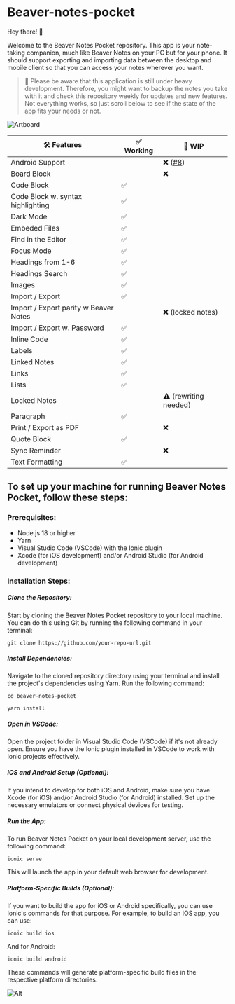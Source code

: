 # Beaver-notes-pocket

Hey there! 👋 

Welcome to the Beaver Notes Pocket repository. This app is your note-taking companion, much like Beaver Notes on your PC but for your phone. It should support exporting and importing data between the desktop and mobile client so that you can access your notes wherever you want.

> 🔩 Please be aware that this application is still under heavy development. Therefore, you might want to backup the notes you take with it and check this repository weekly for updates and new features. Not everything works, so just scroll below to see if the state of the app fits your needs or not.

![Artboard](https://github.com/Daniele-rolli/Beaver-pocket/assets/67503004/79a53b64-9d84-427d-a212-5f4edbe1050c)


| 🛠️ Features                          | ✅ Working | 🚧 WIP                      |
|--------------------------------------|------------|------------------------------|
| Android Support                      |            | ❌ ([#8](https://github.com/Daniele-rolli/Beaver-pocket/issues/8)) |
| Board Block                          |            | ❌                           |
| Code Block                           | ✅         |                              |
| Code Block w. syntax highlighting    | ✅         |                              |
| Dark Mode                            | ✅         |                              |
| Embeded Files                        | ✅         |                              |
| Find in the Editor                   | ✅         |                              |
| Focus Mode                           | ✅         |                              |
| Headings from 1-6                    | ✅         |                              |
| Headings Search                      | ✅         |                              |
| Images                               | ✅         |                              |
| Import / Export                      | ✅         |                              |
| Import / Export parity w Beaver Notes|            | ❌ (locked notes)            |
| Import / Export w. Password          | ✅         |                              |
| Inline Code                          | ✅         |                              |
| Labels                               | ✅         |                              |
| Linked Notes                         | ✅         |                              |
| Links                                | ✅         |                              |
| Lists                                | ✅         |                              |
| Locked Notes                         |            | ⚠️ (rewriting needed)        |
| Paragraph                            | ✅         |                              |
| Print / Export as PDF                |            |   ❌                         |
| Quote Block                          | ✅         |                              |
| Sync Reminder                        |            | ❌                           |
| Text Formatting                      | ✅         |                              |




## To set up your machine for running Beaver Notes Pocket, follow these steps:

### Prerequisites:

- Node.js 18 or higher
- Yarn
- Visual Studio Code (VSCode) with the Ionic plugin
- Xcode (for iOS development) and/or Android Studio (for Android development)

### Installation Steps:

##### Clone the Repository: 
Start by cloning the Beaver Notes Pocket repository to your local machine. You can do this using Git by running the following command in your terminal:
```
git clone https://github.com/your-repo-url.git
```
##### Install Dependencies: 
Navigate to the cloned repository directory using your terminal and install the project's dependencies using Yarn. Run the following command:
```
cd beaver-notes-pocket
```
```
yarn install
```
##### Open in VSCode: 
Open the project folder in Visual Studio Code (VSCode) if it's not already open. Ensure you have the Ionic plugin installed in VSCode to work with Ionic projects effectively.

##### iOS and Android Setup (Optional): 
If you intend to develop for both iOS and Android, make sure you have Xcode (for iOS) and/or Android Studio (for Android) installed. Set up the necessary emulators or connect physical devices for testing.
##### Run the App: 
To run Beaver Notes Pocket on your local development server, use the following command:
```
ionic serve
```
This will launch the app in your default web browser for development.
##### Platform-Specific Builds (Optional): 
If you want to build the app for iOS or Android specifically, you can use Ionic's commands for that purpose. For example, to build an iOS app, you can use:
```
ionic build ios
```
And for Android:
```
ionic build android
```
These commands will generate platform-specific build files in the respective platform directories.

![Alt](https://repobeats.axiom.co/api/embed/abb7d5b9c7ad81ba2e76f249b607361b00150616.svg "Repobeats analytics image")
